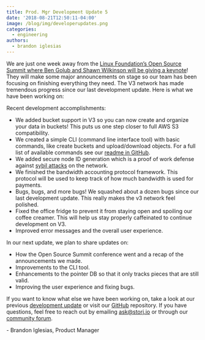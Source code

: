 ```yaml
---
title: Prod. Mgr Development Update 5
date: '2018-08-21T12:50:11-04:00'
image: /blog/img/developerupdates.png
categories:
  - engineering
authors:
  - brandon iglesias
---
```

We are just one week away from the [Linux Foundation’s Open Source Summit ](https://ossna18.sched.com/event/FADk)[where Ben Golub and Shawn Wilkinson will be giving a keynote](https://ossna18.sched.com/event/FADk)! They will make some major announcements on stage so our team has been focusing on finishing everything they need. The V3 network has made tremendous progress since our last development update. Here is what we have been working on:

Recent development accomplishments:

* We added bucket support in V3 so you can now create and organize your data in buckets! This puts us one step closer to full AWS S3 compatibility.
* We created a simple CLI (command line interface tool) with basic commands, like create buckets and upload/download objects. For a full list of available commands see our [readme in GitHub](https://github.com/storj/storj/blob/master/README.md).
* We added secure node ID generation which is a proof of work defense against [sybil attacks](https://en.wikipedia.org/wiki/Sybil_attack) on the network.
* We finished the bandwidth accounting protocol framework. This protocol will be used to keep track of how much bandwidth is used for payments.
* Bugs, bugs, and more bugs! We squashed about a dozen bugs since our last development update. This really makes the v3 network feel polished.
* Fixed the office fridge to prevent it from staying open and spoiling our coffee creamer. This will help us stay properly caffeinated to continue development on V3.
* Improved error messages and the overall user experience.

In our next update, we plan to share updates on:

* How the Open Source Summit conference went and a recap of the announcements we made.
* Improvements to the CLI tool.
* Enhancements to the pointer DB so that it only tracks pieces that are still valid.
* Improving the user experience and fixing bugs.

If you want to know what else we have been working on, take a look at our previous [development update](https://storj.io/blog/2018/08/prod.-mgr-development-update-4/) or visit our [GitHub](https://github.com/storj/storj) repository. If you have questions, feel free to reach out by emailing [ask@storj.io](ask@storj.io) or through our [community forum](https://community.storj.io/).

\- Brandon Iglesias, Product Manager
